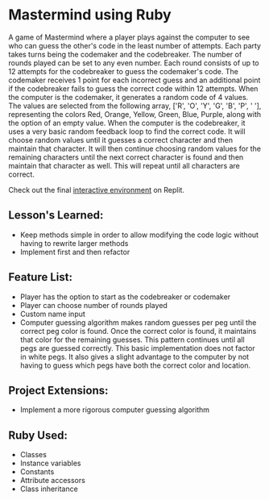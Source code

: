 <h1>Mastermind using Ruby</h1>

<p>A game of Mastermind where a player plays against the computer to see who can guess the other's code in the least number of attempts. Each party takes turns being the codemaker and the codebreaker. The number of rounds played can be set to any even number. Each round consists of up to 12 attempts for the codebreaker to guess the codemaker's code. The codemaker receives 1 point for each incorrect guess and an additional point if the codebreaker fails to guess the correct code within 12 attempts. When the computer is the codemaker, it generates a random code of 4 values. The values are selected from the following array, ['R', 'O', 'Y', 'G', 'B', 'P', ' '], representing the colors Red, Orange, Yellow, Green, Blue, Purple, along with the option of an empty value. When the computer is the codebreaker, it uses a very basic random feedback loop to find the correct code. It will choose random values until it guesses a correct character and then maintain that character. It will then continue choosing random values for the remaining characters until the next correct character is found and then maintain that character as well. This will repeat until all characters are correct.</p>

<p>Check out the final <a href='https://replit.com/@michaeljchong/mastermind?v=1'>interactive environment</a> on Replit.</p>

<h2>Lesson's Learned:</h2>
<ul>
    <li>Keep methods simple in order to allow modifying the code logic without having to rewrite larger methods</li>
    <li>Implement first and then refactor</li>
</ul>

<h2>Feature List:</h2>
<ul>
    <li>Player has the option to start as the codebreaker or codemaker</li>
    <li>Player can choose number of rounds played</li>
    <li>Custom name input</li>
    <li>Computer guessing algorithm makes random guesses per peg until the correct peg color is found. Once the correct color is found, it maintains that color for the remaining guesses. This pattern continues until all pegs are guessed correctly. This basic implementation does not factor in white pegs. It also gives a slight advantage to the computer by not having to guess which pegs have both the correct color and location.</li>
</ul>

<h2>Project Extensions:</h2>
<ul>
    <li>Implement a more rigorous computer guessing algorithm</li>
</ul>

<h2>Ruby Used:</h2>
<ul>
    <li>Classes</li>
    <li>Instance variables</li>
    <li>Constants</li>
    <li>Attribute accessors</li>
    <li>Class inheritance</li>
</ul>
